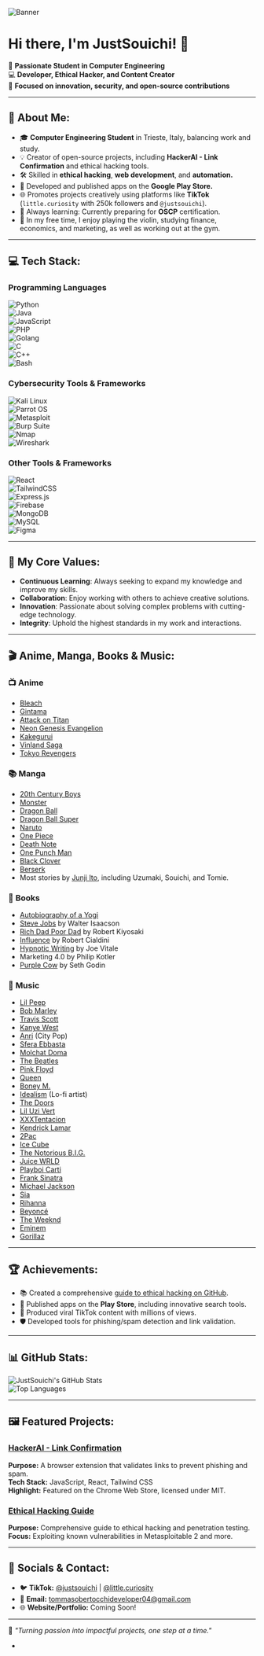 ![Banner](https://i.pinimg.com/originals/48/06/28/4806281eb51778bda242a5bb90284a97.jpg)

# Hi there, I'm JustSouichi! 👋

🚀 **Passionate Student in Computer Engineering**  
💻 **Developer, Ethical Hacker, and Content Creator**  
🎯 **Focused on innovation, security, and open-source contributions**

---

## 🌟 About Me:

- 🎓 **Computer Engineering Student** in Trieste, Italy, balancing work and study.
- 💡 Creator of open-source projects, including **HackerAI - Link Confirmation** and ethical hacking tools.
- 🛠️ Skilled in **ethical hacking**, **web development**, and **automation.**
- 📱 Developed and published apps on the **Google Play Store.**
- 🌐 Promotes projects creatively using platforms like **TikTok** (`little.curiosity` with 250k followers and `@justsouichi`).
- 🧠 Always learning: Currently preparing for **OSCP** certification.
- 🎻 In my free time, I enjoy playing the violin, studying finance, economics, and marketing, as well as working out at the gym.

---

## 💻 Tech Stack:

### **Programming Languages**
![Python](https://img.shields.io/badge/python-%2314354C.svg?style=for-the-badge&logo=python&logoColor=white)  
![Java](https://img.shields.io/badge/java-%23ED8B00.svg?style=for-the-badge&logo=openjdk&logoColor=white)  
![JavaScript](https://img.shields.io/badge/javascript-%23323330.svg?style=for-the-badge&logo=javascript&logoColor=%23F7DF1E)  
![PHP](https://img.shields.io/badge/php-%23777BB4.svg?style=for-the-badge&logo=php&logoColor=white)  
![Golang](https://img.shields.io/badge/go-%2300ADD8.svg?style=for-the-badge&logo=go&logoColor=white)  
![C](https://img.shields.io/badge/c-%2300599C.svg?style=for-the-badge&logo=c&logoColor=white)  
![C++](https://img.shields.io/badge/c%2B%2B-%2300599C.svg?style=for-the-badge&logo=c%2B%2B&logoColor=white)  
![Bash](https://img.shields.io/badge/bash-%23121011.svg?style=for-the-badge&logo=gnu-bash&logoColor=white)

### **Cybersecurity Tools & Frameworks**
![Kali Linux](https://img.shields.io/badge/Kali%20Linux-%23557C94.svg?style=for-the-badge&logo=kalilinux&logoColor=white)  
![Parrot OS](https://img.shields.io/badge/parrot%20os-%231D9A73.svg?style=for-the-badge&logo=linux&logoColor=white)  
![Metasploit](https://img.shields.io/badge/Metasploit-%23007ACC.svg?style=for-the-badge&logo=metasploit&logoColor=white)  
![Burp Suite](https://img.shields.io/badge/Burp%20Suite-%23FF6F00.svg?style=for-the-badge&logo=burpsuite&logoColor=white)  
![Nmap](https://img.shields.io/badge/Nmap-%2300ADD8.svg?style=for-the-badge&logo=nmap&logoColor=white)  
![Wireshark](https://img.shields.io/badge/wireshark-%23167A93.svg?style=for-the-badge&logo=wireshark&logoColor=white)

### **Other Tools & Frameworks**
![React](https://img.shields.io/badge/react-%2320232a.svg?style=for-the-badge&logo=react&logoColor=%2361DAFB)  
![TailwindCSS](https://img.shields.io/badge/tailwindcss-%2338B2AC.svg?style=for-the-badge&logo=tailwind-css&logoColor=white)  
![Express.js](https://img.shields.io/badge/express.js-%23404d59.svg?style=for-the-badge&logo=express&logoColor=%2361DAFB)  
![Firebase](https://img.shields.io/badge/Firebase-FFCA28?style=for-the-badge&logo=firebase&logoColor=white)  
![MongoDB](https://img.shields.io/badge/mongodb-%234ea94b.svg?style=for-the-badge&logo=mongodb&logoColor=white)  
![MySQL](https://img.shields.io/badge/mysql-%2300f.svg?style=for-the-badge&logo=mysql&logoColor=white)  
![Figma](https://img.shields.io/badge/figma-%23F24E1E.svg?style=for-the-badge&logo=figma&logoColor=white)

---

## 🌟 My Core Values:

- **Continuous Learning**: Always seeking to expand my knowledge and improve my skills.
- **Collaboration**: Enjoy working with others to achieve creative solutions.
- **Innovation**: Passionate about solving complex problems with cutting-edge technology.
- **Integrity**: Uphold the highest standards in my work and interactions.

---

## 🎬 Anime, Manga, Books & Music:

### 📺 **Anime**
- [Bleach](https://en.wikipedia.org/wiki/Bleach_(TV_series))
- [Gintama](https://en.wikipedia.org/wiki/Gintama)
- [Attack on Titan](https://en.wikipedia.org/wiki/Attack_on_Titan)
- [Neon Genesis Evangelion](https://en.wikipedia.org/wiki/Neon_Genesis_Evangelion)
- [Kakegurui](https://en.wikipedia.org/wiki/Kakegurui)
- [Vinland Saga](https://en.wikipedia.org/wiki/Vinland_Saga_(TV_series))
- [Tokyo Revengers](https://en.wikipedia.org/wiki/Tokyo_Revengers)

### 📚 **Manga**
- [20th Century Boys](https://en.wikipedia.org/wiki/20th_Century_Boys)
- [Monster](https://en.wikipedia.org/wiki/Monster_(manga))
- [Dragon Ball](https://en.wikipedia.org/wiki/Dragon_Ball)
- [Dragon Ball Super](https://en.wikipedia.org/wiki/Dragon_Ball_Super)
- [Naruto](https://en.wikipedia.org/wiki/Naruto)
- [One Piece](https://en.wikipedia.org/wiki/One_Piece)
- [Death Note](https://en.wikipedia.org/wiki/Death_Note)
- [One Punch Man](https://en.wikipedia.org/wiki/One-Punch_Man)
- [Black Clover](https://en.wikipedia.org/wiki/Black_Clover)
- [Berserk](https://en.wikipedia.org/wiki/Berserk_(manga))
- Most stories by [Junji Ito](https://en.wikipedia.org/wiki/Junji_Ito), including Uzumaki, Souichi, and Tomie.

### 📖 **Books**
- [Autobiography of a Yogi](https://en.wikipedia.org/wiki/Autobiography_of_a_Yogi)
- [Steve Jobs](https://en.wikipedia.org/wiki/Steve_Jobs_(book)) by Walter Isaacson
- [Rich Dad Poor Dad](https://en.wikipedia.org/wiki/Rich_Dad_Poor_Dad) by Robert Kiyosaki
- [Influence](https://en.wikipedia.org/wiki/Influence:_The_Psychology_of_Persuasion) by Robert Cialdini
- [Hypnotic Writing](https://www.goodreads.com/book/show/128926.Hypnotic_Writing) by Joe Vitale
- Marketing 4.0 by Philip Kotler
- [Purple Cow](https://en.wikipedia.org/wiki/Purple_Cow) by Seth Godin

### 🎵 **Music**
- [Lil Peep](https://en.wikipedia.org/wiki/Lil_Peep)
- [Bob Marley](https://en.wikipedia.org/wiki/Bob_Marley)
- [Travis Scott](https://en.wikipedia.org/wiki/Travis_Scott)
- [Kanye West](https://en.wikipedia.org/wiki/Kanye_West)
- [Anri](https://en.wikipedia.org/wiki/Anri_(singer)) (City Pop)
- [Sfera Ebbasta](https://en.wikipedia.org/wiki/Sfera_Ebbasta)
- [Molchat Doma](https://en.wikipedia.org/wiki/Molchat_Doma)
- [The Beatles](https://en.wikipedia.org/wiki/The_Beatles)
- [Pink Floyd](https://en.wikipedia.org/wiki/Pink_Floyd)
- [Queen](https://en.wikipedia.org/wiki/Queen_(band))
- [Boney M.](https://en.wikipedia.org/wiki/Boney_M.)
- [Idealism](https://genius.com/artists/Idealism) (Lo-fi artist)
- [The Doors](https://en.wikipedia.org/wiki/The_Doors)
- [Lil Uzi Vert](https://en.wikipedia.org/wiki/Lil_Uzi_Vert)
- [XXXTentacion](https://en.wikipedia.org/wiki/XXXTentacion)
- [Kendrick Lamar](https://en.wikipedia.org/wiki/Kendrick_Lamar)
- [2Pac](https://en.wikipedia.org/wiki/Tupac_Shakur)
- [Ice Cube](https://en.wikipedia.org/wiki/Ice_Cube)
- [The Notorious B.I.G.](https://en.wikipedia.org/wiki/The_Notorious_B.I.G.)
- [Juice WRLD](https://en.wikipedia.org/wiki/Juice_WRLD)
- [Playboi Carti](https://en.wikipedia.org/wiki/Playboi_Carti)
- [Frank Sinatra](https://en.wikipedia.org/wiki/Frank_Sinatra)
- [Michael Jackson](https://en.wikipedia.org/wiki/Michael_Jackson)
- [Sia](https://en.wikipedia.org/wiki/Sia_(musician))
- [Rihanna](https://en.wikipedia.org/wiki/Rihanna)
- [Beyoncé](https://en.wikipedia.org/wiki/Beyonc%C3%A9)
- [The Weeknd](https://en.wikipedia.org/wiki/The_Weeknd)
- [Eminem](https://en.wikipedia.org/wiki/Eminem)
- [Gorillaz](https://en.wikipedia.org/wiki/Gorillaz)

---

## 🏆 Achievements:

- 📚 Created a comprehensive [guide to ethical hacking on GitHub](https://github.com/JustSouichi/ethical-hacking-guida-completa).
- 🌟 Published apps on the **Play Store**, including innovative search tools.
- 🎥 Produced viral TikTok content with millions of views.
- 🛡️ Developed tools for phishing/spam detection and link validation.

---

## 📊 GitHub Stats:

![JustSouichi's GitHub Stats](https://github-readme-stats.vercel.app/api?username=JustSouichi&show_icons=true&theme=radical)  
![Top Languages](https://github-readme-stats.vercel.app/api/top-langs/?username=JustSouichi&layout=compact&theme=radical)

---

## 🖼️ Featured Projects:

### [HackerAI - Link Confirmation](https://github.com/JustSouichi/HackerAI)
**Purpose:** A browser extension that validates links to prevent phishing and spam.  
**Tech Stack:** JavaScript, React, Tailwind CSS  
**Highlight:** Featured on the Chrome Web Store, licensed under MIT.

### [Ethical Hacking Guide](https://github.com/JustSouichi/ethical-hacking-guida-completa)
**Purpose:** Comprehensive guide to ethical hacking and penetration testing.  
**Focus:** Exploiting known vulnerabilities in Metasploitable 2 and more.

---

## 🌌 Socials & Contact:

- 🐦 **TikTok:** [@justsouichi](https://www.tiktok.com/@justsouichi) | [@little.curiosity](https://www.tiktok.com/@little.curiosity)  
- 📧 **Email:** tommasobertocchideveloper04@gmail.com  
- 🌐 **Website/Portfolio:** Coming Soon!

---

🌟 _"Turning passion into impactful projects, one step at a time."_






*